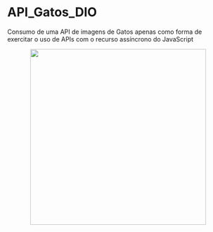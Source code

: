 # API_Gatos_DIO 
Consumo de uma API de imagens de Gatos apenas como forma de exercitar o uso de APIs com o recurso assíncrono do JavaScript 
<div align="center">
<img src="" width="400px" height= "400px" />
</div>
